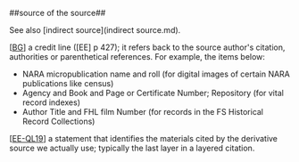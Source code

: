 ##source of the source##

See also [indirect source](indirect source.md).

\[[BG](SOURCES.md#BG)\] a credit line (\[EE\] p 427); it refers back to the source author's citation, authorities or parenthetical references. For example, the items below:
 * NARA micropublication name and roll (for digital images of certain NARA publications like census)
 * Agency and Book and Page or Certificate Number; Repository (for vital record indexes)
 * Author Title and FHL film Number (for records in the FS Historical Record Collections)

\[[EE-QL19](SOURCES.md#EE-QL19)\] a statement that identifies the materials cited by the derivative source we actually use; typically the last layer in a layered citation.
